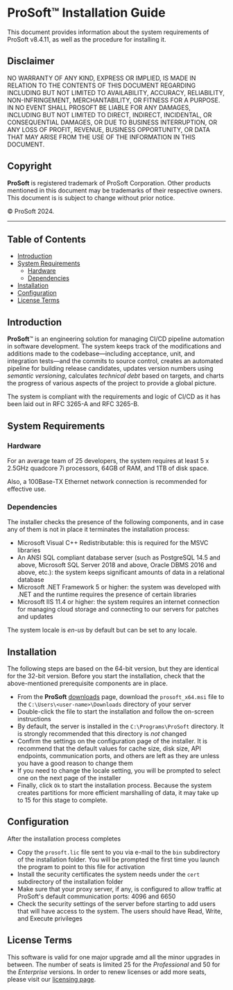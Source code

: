 # __ProSoft__&trade; Installation Guide

This document provides information about the system requirements of ProSoft v8.4.11, as well as the procedure for installing it.

## Disclaimer

NO WARRANTY OF ANY KIND, EXPRESS OR IMPLIED, IS MADE IN RELATION TO THE CONTENTS OF THIS DOCUMENT REGARDING INCLUDING BUT NOT LIMITED TO AVAILABILITY, ACCURACY, RELIABILITY, NON-INFRINGEMENT, MERCHANTABILITY, OR FITNESS FOR A PURPOSE. IN NO EVENT SHALL PROSOFT BE LIABLE FOR ANY DAMAGES, INCLUDING BUT NOT LIMITED TO DIRECT, INDIRECT, INCIDENTAL, OR CONSEQUENTIAL DAMAGES, OR DUE TO BUSINESS INTERRUPTION, OR ANY LOSS OF PROFIT, REVENUE, BUSINESS OPPORTUNITY, OR DATA THAT MAY ARISE FROM THE USE OF THE INFORMATION IN THIS DOCUMENT.

## Copyright

__ProSoft__ is registered trademark of ProSoft Corporation. Other products mentioned in this document may be trademarks of their respective owners. This document is is subject to change without prior notice.

&copy; ProSoft 2024.

---

## Table of Contents

* [Introduction](#introduction)
* [System Requirements](#system-requirements)
  * [Hardware](#hardware)
  * [Dependencies](#dependencies)
* [Installation](#installation)
* [Configuration](#configuration)
* [License Terms](#license-terms)

## Introduction

__ProSoft__&trade; is an engineering solution for managing CI/CD pipeline automation in software development. The system keeps track of the modifications and additions made to the codebase&mdash;including acceptance, unit, and integration tests&mdash;and the commits to source control, creates an automated pipeline for building release candidates, updates version numbers using *semantic versioning*, calculates *technical debt* based on targets, and charts the progress of various aspects of the project to provide a global picture.

The system is compliant with the requirements and logic of CI/CD as it has been laid out in RFC 3265-A and RFC 3265-B.

## System Requirements

### Hardware

For an average team of 25 developers, the system requires at least 5 x 2.5GHz quadcore 7i processors, 64GB of RAM, and 1TB of disk space.

Also, a 100Base-TX Ethernet network connection is recommended for effective use.

### Dependencies

The installer checks the presence of the following components, and in case any of them is not in place it terminates the installation process:

* Microsoft Visual C++ Redistributable: this is required for the MSVC libraries
* An ANSI SQL compliant database server (such as PostgreSQL 14.5 and above, Microsoft SQL Server 2018 and above, Oracle DBMS 2016 and above, etc.): the system keeps significant amounts of data in a relational database
* Microsoft .NET Framework 5 or higher: the system was developed with .NET and the runtime requires the presence of certain libraries
* Microsoft IIS 11.4 or higher: the system requires an internet connection for managing cloud storage and connecting to our servers for patches and updates

The system locale is *en-us* by default but can be set to any locale.

## Installation

The following steps are based on the 64-bit version, but they are identical for the 32-bit version. Before you start the installation, check that the above-mentioned prerequisite components are in place.

* From the __ProSoft__ [downloads](https://www.prosoft.com/downloads) page, download the `prosoft_x64.msi` file to the `C:\Users\<user-name>\Downloads` directory of your server
* Double-click the file to start the installation and follow the on-screen instructions
* By default, the server is installed in the `C:\Programs\ProSoft` directory. It is strongly recommended that this directory is *not* changed
* Confirm the settings on the configuration page of the installer. It is recommend that the default values for cache size, disk size, API endpoints, communication ports, and others are left as they are unless you have a good reason to change them
* If you need to change the locale setting, you will be prompted to select one on the next page of the installer
* Finally, click `Ok` to start the installation process. Because the system creates partitions for more efficient marshalling of data, it may take up to 15 for this stage to complete.

## Configuration

After the installation process completes

* Copy the `prosoft.lic` file sent to you via e-mail to the `bin` subdirectory of the installation folder. You will be prompted the first time you launch the program to point to this file for activation
* Install the security certificates the system needs under the `cert` subdirectory of the installation folder
* Make sure that your proxy server, if any, is configured to allow traffic at ProSoft's default communication ports: 4096 and 6650
* Check the security settings of the server before starting to add users that will have access to the system. The users should have Read, Write, and Execute privileges

## License Terms

This software is valid for one major upgrade amd all the minor upgrades in between. The number of seats is limited 25 for the *Professional* and 50 for the *Enterprise* versions. In order to renew licenses or add more seats, please visit our [licensing page](https://www.profost.com/licensing).
